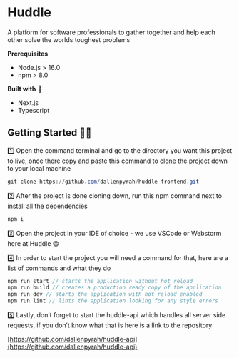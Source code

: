 # Huddle

A platform for software professionals to gather together and help each other solve the worlds toughest problems

**Prerequisites**

- Node.js > 16.0
- npm > 8.0

**Built with** 🔨

- Next.js
- Typescript


## Getting Started 🏄🏽

1️⃣ Open the command terminal and go to the directory you want this project to live, once there copy and paste this command to clone the project down to your local machine

```powershell
git clone https://github.com/dallenpyrah/huddle-frontend.git
```

2️⃣ After the project is done cloning down, run this npm command next to install all the dependencies 

```powershell
npm i
```

3️⃣ Open the project in your IDE of choice - we use VSCode or Webstorm here at Huddle 😄

4️⃣ In order to start the project you will need a command for that, here are a list of commands and what they do 

```jsx
npm run start // starts the application without hot reload
npm run build // creates a production ready copy of the application
npm run dev // starts the application with hot reload enabled 
npm run lint // lints the application looking for any style errors 
```

5️⃣ Lastly, don’t forget to start the huddle-api which handles all server side requests, if you don’t know what that is here is a link to the repository

[https://github.com/dallenpyrah/huddle-api](https://github.com/dallenpyrah/huddle-api)
